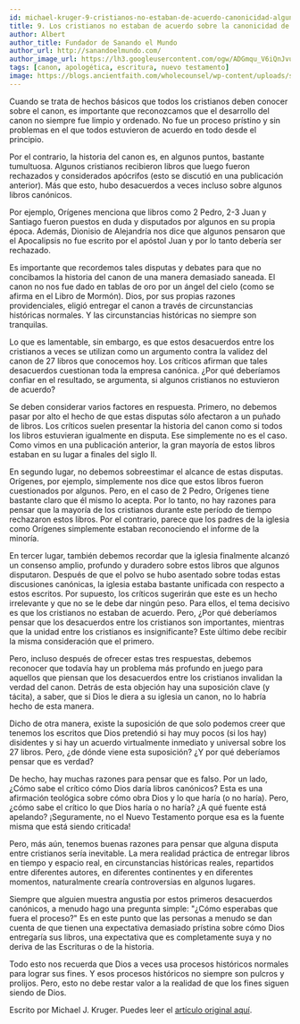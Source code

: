 ```yaml
---
id: michael-kruger-9-cristianos-no-estaban-de-acuerdo-canonicidad-algunos-libros-nt
title: 9. Los cristianos no estaban de acuerdo sobre la canonicidad de algunos libros del NT
author: Albert
author_title: Fundador de Sanando el Mundo
author_url: http://sanandoelmundo.com/
author_image_url: https://lh3.googleusercontent.com/ogw/ADGmqu_V6iQnJvuIOUFQJ8ebZQW6vvBd8lk0fipmF92Z
tags: [canon, apologética, escritura, nuevo testamento]
image: https://blogs.ancientfaith.com/wholecounsel/wp-content/uploads/sites/37/2018/02/NewTestament.jpg
---
```


Cuando se trata de hechos básicos que todos los cristianos deben conocer sobre el canon, es importante que reconozcamos que el desarrollo del canon no siempre fue limpio y ordenado. No fue un proceso prístino y sin problemas en el que todos estuvieron de acuerdo en todo desde el principio.

Por el contrario, la historia del canon es, en algunos puntos, bastante tumultuosa. Algunos cristianos recibieron libros que luego fueron rechazados y considerados apócrifos (esto se discutió en una publicación anterior). Más que esto, hubo desacuerdos a veces incluso sobre algunos libros canónicos.

<!--truncate-->

Por ejemplo, Orígenes menciona que libros como 2 Pedro, 2-3 Juan y Santiago fueron puestos en duda y disputados por algunos en su propia época. Además, Dionisio de Alejandría nos dice que algunos pensaron que el Apocalipsis no fue escrito por el apóstol Juan y por lo tanto debería ser rechazado.

Es importante que recordemos tales disputas y debates para que no concibamos la historia del canon de una manera demasiado saneada. El canon no nos fue dado en tablas de oro por un ángel del cielo (como se afirma en el Libro de Mormón). Dios, por sus propias razones providenciales, eligió entregar el canon a través de circunstancias históricas normales. Y las circunstancias históricas no siempre son tranquilas.

Lo que es lamentable, sin embargo, es que estos desacuerdos entre los cristianos a veces se utilizan como un argumento contra la validez del canon de 27 libros que conocemos hoy. Los críticos afirman que tales desacuerdos cuestionan toda la empresa canónica. ¿Por qué deberíamos confiar en el resultado, se argumenta, si algunos cristianos no estuvieron de acuerdo?

Se deben considerar varios factores en respuesta. Primero, no debemos pasar por alto el hecho de que estas disputas sólo afectaron a un puñado de libros. Los críticos suelen presentar la historia del canon como si todos los libros estuvieran igualmente en disputa. Ese simplemente no es el caso. Como vimos en una publicación anterior, la gran mayoría de estos libros estaban en su lugar a finales del siglo II.

En segundo lugar, no debemos sobreestimar el alcance de estas disputas. Orígenes, por ejemplo, simplemente nos dice que estos libros fueron cuestionados por algunos. Pero, en el caso de 2 Pedro, Orígenes tiene bastante claro que él mismo lo acepta. Por lo tanto, no hay razones para pensar que la mayoría de los cristianos durante este período de tiempo rechazaron estos libros. Por el contrario, parece que los padres de la iglesia como Orígenes simplemente estaban reconociendo el informe de la minoría.

En tercer lugar, también debemos recordar que la iglesia finalmente alcanzó un consenso amplio, profundo y duradero sobre estos libros que algunos disputaron. Después de que el polvo se hubo asentado sobre todas estas discusiones canónicas, la iglesia estaba bastante unificada con respecto a estos escritos. Por supuesto, los críticos sugerirán que este es un hecho irrelevante y que no se le debe dar ningún peso. Para ellos, el tema decisivo es que los cristianos no estaban de acuerdo. Pero, ¿Por qué deberíamos pensar que los desacuerdos entre los cristianos son importantes, mientras que la unidad entre los cristianos es insignificante? Este último debe recibir la misma consideración que el primero.

Pero, incluso después de ofrecer estas tres respuestas, debemos reconocer que todavía hay un problema más profundo en juego para aquellos que piensan que los desacuerdos entre los cristianos invalidan la verdad del canon. Detrás de esta objeción hay una suposición clave (y tácita), a saber, que si Dios le diera a su iglesia un canon, no lo habría hecho de esta manera.

Dicho de otra manera, existe la suposición de que solo podemos creer que tenemos los escritos que Dios pretendió si hay muy pocos (si los hay) disidentes y si hay un acuerdo virtualmente inmediato y universal sobre los 27 libros. Pero, ¿de dónde viene esta suposición? ¿Y por qué deberíamos pensar que es verdad?

De hecho, hay muchas razones para pensar que es falso. Por un lado, ¿Cómo sabe el crítico cómo Dios daría libros canónicos? Esta es una afirmación teológica sobre cómo obra Dios y lo que haría (o no haría). Pero, ¿cómo sabe el crítico lo que Dios haría o no haría? ¿A qué fuente está apelando? ¡Seguramente, no el Nuevo Testamento porque esa es la fuente misma que está siendo criticada!

Pero, más aún, tenemos buenas razones para pensar que alguna disputa entre cristianos sería inevitable. La mera realidad práctica de entregar libros en tiempo y espacio real, en circunstancias históricas reales, repartidos entre diferentes autores, en diferentes continentes y en diferentes momentos, naturalmente crearía controversias en algunos lugares.

Siempre que alguien muestra angustia por estos primeros desacuerdos canónicos, a menudo hago una pregunta simple: "¿Cómo esperabas que fuera el proceso?" Es en este punto que las personas a menudo se dan cuenta de que tienen una expectativa demasiado prístina sobre cómo Dios entregaría sus libros, una expectativa que es completamente suya y no deriva de las Escrituras o de la historia.

Todo esto nos recuerda que Dios a veces usa procesos históricos normales para lograr sus fines. Y esos procesos históricos no siempre son pulcros y prolijos. Pero, esto no debe restar valor a la realidad de que los fines siguen siendo de Dios.

<div class="alert alert--secondary" role="info">
  Escrito por Michael J. Kruger. Puedes leer el <a href="http://wp.me/p2dVaB-jB">artículo original aquí</a>.
</div>